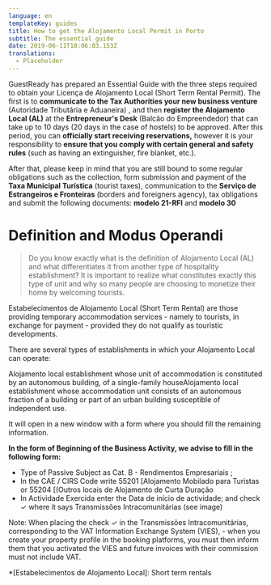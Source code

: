 ```yaml
---
language: en
templateKey: guides
title: How to get the Alojamento Local Permit in Porto
subtitle: The essential guide
date: 2019-06-11T18:06:03.153Z
translations:
  - Placeholder
---
```

GuestReady has prepared an Essential Guide with the three steps required to obtain your  Licença de Alojamento Local (Short Term Rental Permit). The first is to **communicate to the Tax Authorities your new business venture** (Autoridade Tributária e Aduaneira) , and then **register the Alojamento Local (AL)** at the **Entrepreneur's Desk** (Balcão do Empreendedor) that can take up to 10 days (20 days in the case of hostels) to be approved. After this period, you can **officially start receiving reservations,** however it is your responsibility to **ensure that you comply with certain general and safety rules** (such as having an extinguisher, fire blanket, etc.). 

After that, please keep in mind that you are still bound to some regular obligations such as the collection, form submission and payment of the **Taxa Municipal Turística** (tourist taxes), communication to the **Serviço de Estrangeiros e Fronteiras** (borders and foreigners agency), tax obligations and submit the following documents: **modelo 21-RFI** and **modelo 30**

# Definition and Modus Operandi

> Do you know exactly what is the definition of Alojamento Local (AL) and what differentiates it from another type of hospitality establishment? It is important to realize what constitutes exactly this type of unit and why so many people are choosing to monetize their home by welcoming tourists.

Estabelecimentos de Alojamento Local (Short Term Rental) are those providing temporary accommodation services - namely to tourists, in exchange for payment - provided they do not qualify as touristic developments.

There are several types of establishments in which your Alojamento Local can operate:

<PanelWrapper><Panel heading="Single-family detached home">Alojamento local establishment whose unit of accommodation is constituted by an autonomous building, of a single-family house</Panel><Panel heading="Apartment">Alojamento local establishment whose accommodation unit consists of an autonomous fraction of a building or part of an urban building susceptible of independent use.</Panel></PanelWrapper>

It will open in a new window with a form where you should fill the remaining information.  

**In the form of Beginning of the Business Activity, we advise to fill in the following form:**

* Type of Passive Subject as Cat. B - Rendimentos Empresariais ;
* In the CAE / CIRS Code write 55201 [Alojamento Mobilado para Turistas or 55204 [(Outros locais de Alojamento de Curta Duração
* In Actividade Exercida enter the Data de início de actividade; and check ✓ where it says Transmissões Intracomunitárias (see image)

<Note>Note: When placing the check ✓ in the Transmissões Intracomunitárias, corresponding to the VAT Information Exchange System (VIES), - when you create your property profile in the booking platforms, you must then inform them that you activated the VIES and future invoices with their commission must not include VAT.</Note>

\*\[Estabelecimentos de Alojamento Local]: Short term rentals
